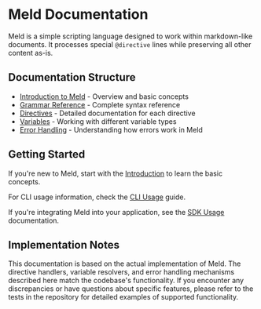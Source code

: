 # Meld Documentation

Meld is a simple scripting language designed to work within markdown-like documents. It processes special `@directive` lines while preserving all other content as-is.

## Documentation Structure

- [Introduction to Meld](./introduction.md) - Overview and basic concepts
- [Grammar Reference](./grammar-reference.md) - Complete syntax reference
- [Directives](./directives/README.md) - Detailed documentation for each directive
- [Variables](./variables.md) - Working with different variable types
- [Error Handling](./error-handling.md) - Understanding how errors work in Meld

## Getting Started

If you're new to Meld, start with the [Introduction](./introduction.md) to learn the basic concepts.

For CLI usage information, check the [CLI Usage](./cli-usage.md) guide.

If you're integrating Meld into your application, see the [SDK Usage](./sdk-usage.md) documentation.

## Implementation Notes

This documentation is based on the actual implementation of Meld. The directive handlers, variable resolvers, and error handling mechanisms described here match the codebase's functionality. If you encounter any discrepancies or have questions about specific features, please refer to the tests in the repository for detailed examples of supported functionality.